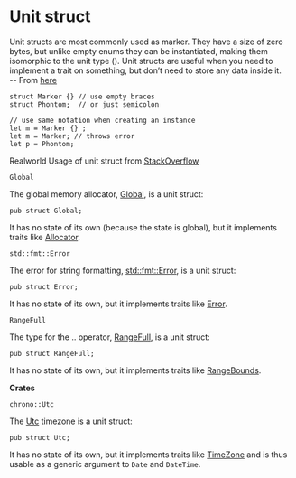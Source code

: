 # Unit struct

Unit structs are most commonly used as marker. They have a size of zero bytes, but unlike empty enums they can be instantiated, making them isomorphic to the unit type (). Unit structs are useful when you need to implement a trait on something, but don’t need to store any data inside it.
<br/> -- From [here](https://doc.rust-lang.org/std/keyword.struct.html#:~:text=Unit%20structs%20are%20most%20commonly,store%20any%20data%20inside%20it)

```rust, ignore
struct Marker {} // use empty braces
struct Phontom;  // or just semicolon

// use same notation when creating an instance
let m = Marker {} ; 
let m = Marker; // throws error
let p = Phontom;
```

Realworld Usage of unit struct from [StackOverflow](shorturl.at/BJOQV)

```
Global
```
The global memory allocator, [Global](https://doc.rust-lang.org/std/alloc/struct.Global.html), is a unit struct:

```rust, ignore
pub struct Global;
```
It has no state of its own (because the state is global), but it implements traits like [Allocator](https://doc.rust-lang.org/std/alloc/trait.Allocator.html).

```
std::fmt::Error
```
The error for string formatting, [std::fmt::Error](https://doc.rust-lang.org/std/fmt/struct.Error.html), is a unit struct:

```rust, ignore
pub struct Error;
```
It has no state of its own, but it implements traits like [Error](https://doc.rust-lang.org/std/error/trait.Error.html).

```
RangeFull
```
The type for the .. operator, [RangeFull](https://doc.rust-lang.org/std/ops/struct.RangeFull.html), is a unit struct:

```rust, ignore
pub struct RangeFull;
```
It has no state of its own, but it implements traits like [RangeBounds](https://doc.rust-lang.org/std/ops/trait.RangeBounds.html).

__Crates__
```
chrono::Utc
```
The [Utc](https://docs.rs/chrono/0.4.19/chrono/offset/struct.Utc.html) timezone is a unit struct:

```
pub struct Utc;
```
It has no state of its own, but it implements traits like [TimeZone](https://docs.rs/chrono/0.4.19/chrono/offset/struct.Utc.html#impl-TimeZone) and is thus usable as a generic argument to ```Date``` and ```DateTime```.

